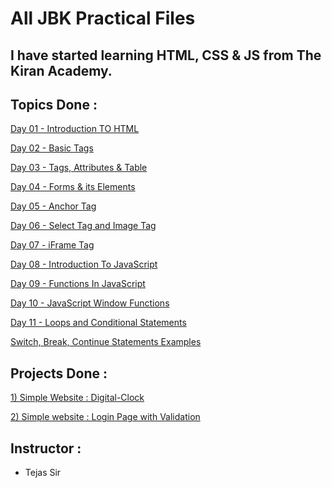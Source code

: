 # All JBK Practical Files

## I have started learning HTML, CSS & JS from The Kiran Academy.

## Topics Done :

[Day 01 - Introduction TO HTML](https://github.com/Shubham-Bhoite/Revision-Of-Frontend/blob/main/Day-01.html)

[Day 02 - Basic Tags](https://github.com/Shubham-Bhoite/Revision-Of-Frontend/blob/main/Day-02.html)

[Day 03 - Tags, Attributes & Table](https://github.com/Shubham-Bhoite/Revision-Of-Frontend/blob/main/Day-03.html)

[Day 04 - Forms & its Elements](https://github.com/Shubham-Bhoite/Revision-Of-Frontend/blob/main/Day-04.html)

[Day 05 - Anchor Tag](https://github.com/Shubham-Bhoite/Revision-Of-Frontend/blob/main/Day-05.html)

[Day 06 - Select Tag and Image Tag](https://github.com/Shubham-Bhoite/Revision-Of-Frontend/blob/main/Day-06.html)

[Day 07 - iFrame Tag](https://github.com/Shubham-Bhoite/Revision-Of-Frontend/blob/main/Day-07.html)

[Day 08 - Introduction To JavaScript](https://github.com/Shubham-Bhoite/Revision-Of-Frontend/blob/main/Day-08.html)

[Day 09 - Functions In JavaScript](https://github.com/Shubham-Bhoite/Revision-Of-Frontend/blob/main/Day-09.js)

[Day 10 - JavaScript Window Functions](https://github.com/Shubham-Bhoite/Revision-Of-Frontend/blob/main/Day-10.js)

[Day 11 - Loops and Conditional Statements ](https://github.com/Shubham-Bhoite/Revision-Of-Frontend/blob/main/Day-11.js)

[Switch, Break, Continue Statements Examples](https://github.com/Shubham-Bhoite/Revision-Of-Frontend/blob/main/Statements.js)

## Projects Done :
[1) Simple Website : Digital-Clock](https://digital-lightdark-clock.netlify.app/)

[2) Simple website : Login Page with Validation]()

## Instructor :
-  Tejas Sir